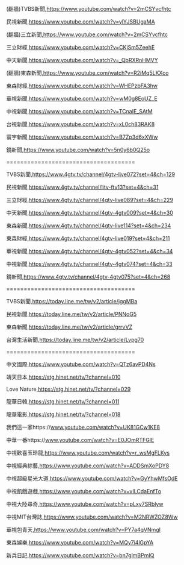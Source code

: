 (翻牆)TVBS新聞,https://www.youtube.com/watch?v=2mCSYvcfhtc

民視新聞,https://www.youtube.com/watch?v=ylYJSBUgaMA

(翻牆)三立新聞,https://www.youtube.com/watch?v=2mCSYvcfhtc

三立財經,https://www.youtube.com/watch?v=CKjSm5ZeehE

中天新聞,https://www.youtube.com/watch?v=_QbRXRnHMVY

(翻牆)東森新聞,https://www.youtube.com/watch?v=R2iMq5LKXco

東森財經,https://www.youtube.com/watch?v=WHEPzbFA3hw

華視新聞,https://www.youtube.com/watch?v=wM0g8EoUZ_E

中視新聞,https://www.youtube.com/watch?v=TCnaIE_SAtM

台視新聞,https://www.youtube.com/watch?v=xL0ch83RAK8

寰宇新聞,https://www.youtube.com/watch?v=B7Zp3d6xXWw

鏡新聞,https://www.youtube.com/watch?v=5n0y6b0Q25o

=====================================

TVBS新聞,https://www.4gtv.tv/channel/4gtv-live072?set=4&ch=129

民視新聞,https://www.4gtv.tv/channel/litv-ftv13?set=4&ch=31

三立財經,https://www.4gtv.tv/channel/4gtv-live089?set=4&ch=229

中天新聞,https://www.4gtv.tv/channel/4gtv-4gtv009?set=4&ch=30

東森新聞,https://www.4gtv.tv/channel/4gtv-live114?set=4&ch=234

東森財經,https://www.4gtv.tv/channel/4gtv-live019?set=4&ch=211

華視新聞,https://www.4gtv.tv/channel/4gtv-4gtv052?set=4&ch=34

中視新聞,https://www.4gtv.tv/channel/4gtv-4gtv074?set=4&ch=33

鏡新聞,https://www.4gtv.tv/channel/4gtv-4gtv075?set=4&ch=268

=====================================

TVBS新聞,https://today.line.me/tw/v2/article/jggMBa

民視新聞,https://today.line.me/tw/v2/article/PNNoG5

東森新聞,https://today.line.me/tw/v2/article/grrvVZ

台灣生活新聞,https://today.line.me/tw/v2/article/Lvpg70

=====================================

中文國際,https://www.youtube.com/watch?v=QTz6avPD4Ns

靖天日本,https://stg.hinet.net/tv/?channel=010

Love Nature,https://stg.hinet.net/tv/?channel=029

龍華日韓,https://stg.hinet.net/tv/?channel=011

龍華電影,https://stg.hinet.net/tv/?channel=018

我們這一家https://www.youtube.com/watch?v=UK81GCw1KE8

中華一番https://www.youtube.com/watch?v=E0JOmRTFGlE

中視歡喜玉玲龍,https://www.youtube.com/watch?v=r_wsMgFLKys

中視經典綜藝,https://www.youtube.com/watch?v=ADDSmXoPDY8

中視超級星光大道,https://www.youtube.com/watch?v=GyYhwMfsOdE

中視飢餓遊戲,https://www.youtube.com/watch?v=vILCdaEnfTo

中視大陸尋奇,https://www.youtube.com/watch?v=pLxy7SRblyw

中視MIT台灣誌,https://www.youtube.com/watch?v=M2NRWZOZ8Ww

華視包青天,https://www.youtube.com/watch?v=PY7a4qVNmgI

東森娛樂,https://www.youtube.com/watch?v=MQy7i4lGpYA

新兵日記,https://www.youtube.com/watch?v=bn7glmBPmIQ

